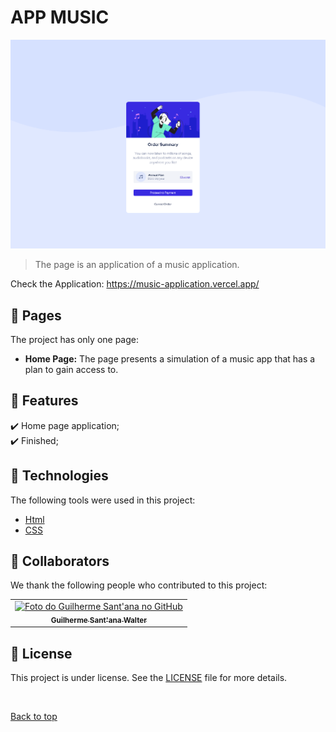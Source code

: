 # APP MUSIC

<img src="./assets/img/Capturar.png" alt="Foto do Teste">

>  The page is an application of a music application.

Check the Application: https://music-application.vercel.app/ 
## 📁 Pages

The project has only one page:

- **Home Page:** The page presents a simulation of a music app that has a plan to gain access to.
## :dart: Features ##

:heavy_check_mark: Home page application;\
:heavy_check_mark: Finished;

## :rocket: Technologies ##

The following tools were used in this project:

- [Html](https://developer.mozilla.org/pt-BR/docs/Web/HTML/Element/html/)  
- [CSS](https://developer.mozilla.org/pt-BR/docs/Web/CSS) 
## 🤝 Collaborators

We thank the following people who contributed to this project:

<table>
  <tr>
    <td align="center">
      <a href="#">
        <img src="https://avatars.githubusercontent.com/u/104401139?s=400&u=123499031181fde169a703a93a5935ecaa680a91&v=4" width="140px;" alt="Foto do Guilherme Sant'ana no GitHub"/><br>
        <sub>
          <b>Guilherme Sant'ana Walter</b>
        </sub>
      </a>
    </td>
  </tr>
</table>

## 📝 License

This project is under license. See the [LICENSE](LICENSE.md) file for more details.

&#xa0;

<a href="#top">Back to top</a>
